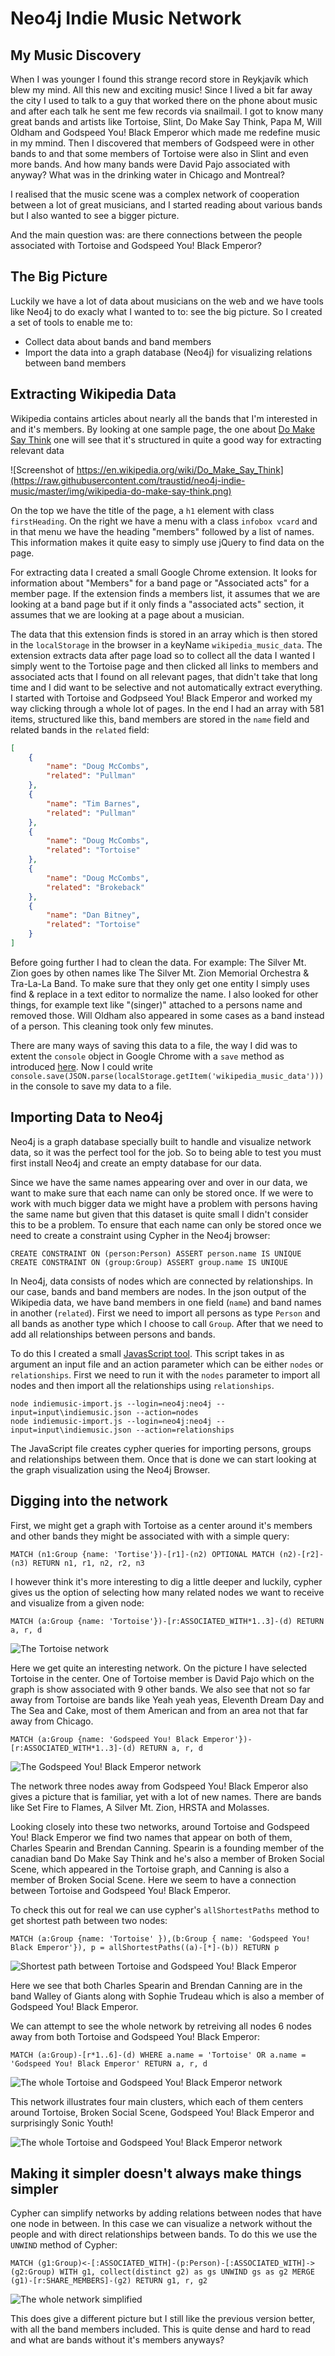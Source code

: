 # Neo4j Indie Music Network
## My Music Discovery
When I was younger I found this strange record store in Reykjavík which blew my mind. All this new and exciting music! Since I lived a bit far away the city I used to talk to a guy that worked there on the phone about music and after each talk he sent me few records via snailmail.
I got to know many great bands and artists like Tortoise, Slint, Do Make Say Think, Papa M, Will Oldham and Godspeed You! Black Emperor which made me redefine music in my mmind. Then I discovered that members of Godspeed were in other bands to and that some members of Tortoise were also in Slint and even more bands. And how many bands were David Pajo associated with anyway? 
What was in the drinking water in Chicago and Montreal?

I realised that the music scene was a complex network of cooperation between a lot of great musicians, and I started reading about various bands but I also wanted to see a bigger picture.

And the main question was: are there connections between the people associated with Tortoise and Godspeed You! Black Emperor?

## The Big Picture

Luckily we have a lot of data about musicians on the web and we have tools like Neo4j to do exacly what I wanted to to: see the big picture. So I created a set of tools to enable me to:
- Collect data about bands and band members
- Import the data into a graph database (Neo4j) for visualizing relations between band members

## Extracting Wikipedia Data

Wikipedia contains articles about nearly all the bands that I'm interested in and it's members. By looking at one sample page, the one about [Do Make Say Think](https://en.wikipedia.org/wiki/Do_Make_Say_Think) one will see that it's structured in quite a good way for extracting relevant data

![Screenshot of https://en.wikipedia.org/wiki/Do_Make_Say_Think](https://raw.githubusercontent.com/traustid/neo4j-indie-music/master/img/wikipedia-do-make-say-think.png)

On the top we have the title of the page, a `h1` element with class `firstHeading`. On the right we have a menu with a class `infobox vcard` and in that menu we have the heading "members" followed by a list of names. This information makes it quite easy to simply use jQuery to find data on the page.

For extracting data I created a small Google Chrome extension. It looks for information about "Members" for a band page or "Associated acts" for a member page. If the extension finds a members list, it assumes that we are looking at a band page but if it only finds a "associated acts" section, it assumes that we are looking at a page about a musician.

The data that this extension finds is stored in an array which is then stored in the `localStorage` in the browser in a keyName `wikipedia_music_data`. The extension extracts data after page load so to collect all the data I wanted I simply went to the Tortoise page and then clicked all links to members and associated acts that I found on all relevant pages, that didn't take that long time and I did want to be selective and not automatically extract everything. I started with Tortoise and Godpseed You! Black Emperor and worked my way clicking through a whole lot of pages. In the end I had an array with 581 items, structured like this, band members are stored in the `name` field and related bands in the `related` field:

```json
[
    {
        "name": "Doug McCombs",
        "related": "Pullman"
    },
    {
        "name": "Tim Barnes",
        "related": "Pullman"
    },
    {
        "name": "Doug McCombs",
        "related": "Tortoise"
    },
    {
        "name": "Doug McCombs",
        "related": "Brokeback"
    },
    {
        "name": "Dan Bitney",
        "related": "Tortoise"
    }
]
```

Before going further I had to clean the data. For example: The Silver Mt. Zion goes by othen names like The Silver Mt. Zion Memorial Orchestra & Tra-La-La Band. To make sure that they only get one entity I simply uses find & replace in a text editor to normalize the name. I also looked for other things, for example text like "(singer)" attached to a persons name and removed those. Will Oldham also appeared in some cases as a band instead of a person. This cleaning took only few minutes.

There are many ways of saving this data to a file, the way I did was to extent the `console` object in Google Chrome with a `save` method as introduced [here](http://bgrins.github.io/devtools-snippets/#console-save).
Now I could write `console.save(JSON.parse(localStorage.getItem('wikipedia_music_data')))` in the console to save my data to a file.

## Importing Data to Neo4j
Neo4j is a graph database specially built to handle and visualize network data, so it was the perfect tool for the job. So to being able to test you must first install Neo4j and create an empty database for our data.

Since we have the same names appearing over and over in our data, we want to make sure that each name can only be stored once. If we were to work with much bigger data we might have a problem with persons having the same name but given that this dataset is quite small I didn't consider this to be a problem. To ensure that each name can only be stored once we need to create a constraint using Cypher in the Neo4j browser:

```
CREATE CONSTRAINT ON (person:Person) ASSERT person.name IS UNIQUE
CREATE CONSTRAINT ON (group:Group) ASSERT group.name IS UNIQUE
```

In Neo4j, data consists of nodes which are connected by relationships. In our case, bands and band members are nodes. In the json output of the Wikipedia data, we have band members in one field (`name`) and band names in another (`related`). First we need to import all persons as type `Person` and all bands as another type which I choose to call `Group`. After that we need to add all relationships between persons and bands.

To do this I created a small [JavasScript tool](https://github.com/traustid/neo4j-indie-music/blob/master/neo4j-import/indiemusic-import.js). This script takes in as argument an input file and an action parameter which can be either `nodes` or `relationships`. First we need to run it with the `nodes` parameter to import all nodes and then import all the relationships using `relationships`.
```
node indiemusic-import.js --login=neo4j:neo4j --input=input\indiemusic.json --action=nodes
node indiemusic-import.js --login=neo4j:neo4j --input=input\indiemusic.json --action=relationships
```

The JavaScript file creates cypher queries for importing persons, groups and relationships between them. Once that is done we can start looking at the graph visualization using the Neo4j Browser.

## Digging into the network

First, we might get a graph with Tortoise as a center around it's members and other bands they might be associated with with a simple query:
```cypher
MATCH (n1:Group {name: 'Tortise'})-[r1]-(n2) OPTIONAL MATCH (n2)-[r2]-(n3) RETURN n1, r1, n2, r2, n3
```
I however think it's more interesting to dig a little deeper and luckily, cypher gives us the option of selecting how many related nodes we want to receive and visualize from a given node:
```cypher
MATCH (a:Group {name: 'Tortoise'})-[r:ASSOCIATED_WITH*1..3]-(d) RETURN a, r, d
```
![The Tortoise network](https://raw.githubusercontent.com/traustid/neo4j-indie-music/master/img/tortoise-network.png)

Here we get quite an interesting network. On the picture I have selected Tortoise in the center. One of Tortoise member is David Pajo which on the graph is show associated with 9 other bands. We also see that not so far away from Tortoise are bands like Yeah yeah yeas, Eleventh Dream Day and The Sea and Cake, most of them American and from an area not that far away from Chicago.
```cypher
MATCH (a:Group {name: 'Godspeed You! Black Emperor'})-[r:ASSOCIATED_WITH*1..3]-(d) RETURN a, r, d
```
![The Godspeed You! Black Emperor network](https://raw.githubusercontent.com/traustid/neo4j-indie-music/master/img/godspeed-network.png)

The network three nodes away from Godspeed You! Black Emperor also gives a picture that is familiar, yet with a lot of new names. There are bands like Set Fire to Flames, A Silver Mt. Zion, HRSTA and Molasses.

Looking closely into these two networks, around Tortoise and Godspeed You! Black Emperor we find two names that appear on both of them, Charles Spearin and Brendan Canning. Spearin is a founding member of the canadian band Do Make Say Think and he's also a member of Broken Social Scene, which appeared in the Tortoise graph, and Canning is also a member of Broken Social Scene. Here we seem to have a connection between Tortoise and Godspeed You! Black Emperor.

To check this out for real we can use cypher's `allShortestPaths` method to get shortest path between two nodes:
```cypher
MATCH (a:Group {name: 'Tortoise' }),(b:Group { name: 'Godspeed You! Black Emperor'}), p = allShortestPaths((a)-[*]-(b)) RETURN p
```
![Shortest path between Tortoise and Godspeed You! Black Emperor](https://raw.githubusercontent.com/traustid/neo4j-indie-music/master/img/godspeed-tortoise-relations.png)

Here we see that both Charles Spearin and Brendan Canning are in the band Walley of Giants along with Sophie Trudeau which is also a member of Godspeed You! Black Emperor.

We can attempt to see the whole network by retreiving all nodes 6 nodes away from both Tortoise and Godspeed You! Black Emperor:
```cypher
MATCH (a:Group)-[r*1..6]-(d) WHERE a.name = 'Tortoise' OR a.name = 'Godspeed You! Black Emperor' RETURN a, r, d
```
![The whole Tortoise and Godspeed You! Black Emperor network](https://github.com/traustid/neo4j-indie-music/blob/master/img/whole-network.png)

This network illustrates four main clusters, which each of them centers around Tortoise, Broken Social Scene, Godspeed You! Black Emperor and surprisingly Sonic Youth!

![The whole Tortoise and Godspeed You! Black Emperor network](https://raw.githubusercontent.com/traustid/neo4j-indie-music/9fc7884974317e9e0773fcd6ac6b65abb29d06a4/img/whole-network-clusters.png)

## Making it simpler doesn't always make things simpler

Cypher can simplify networks by adding relations between nodes that have one node in between. In this case we can visualize a network without the people and with direct relationships between bands. To do this we use the `UNWIND` method of Cypher:
```cypher
MATCH (g1:Group)<-[:ASSOCIATED_WITH]-(p:Person)-[:ASSOCIATED_WITH]->(g2:Group) WITH g1, collect(distinct g2) as gs UNWIND gs as g2 MERGE (g1)-[r:SHARE_MEMBERS]-(g2) RETURN g1, r, g2
```
![The whole network simplified](hhttps://github.com/traustid/neo4j-indie-music/blob/master/img/whole-network-simplified.png?raw=true)

This does give a different picture but I still like the previous version better, with all the band members included. This is quite dense and hard to read and what are bands without it's members anyways?
